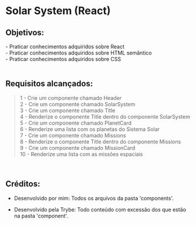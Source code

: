 # Solar System (React)

## Objetivos:
<section>
- Praticar conhecimentos adquiridos sobre React
</br> - Praticar conhecimentos adquiridos sobre HTML semântico
</br> - Praticar conhecimentos adquiridos sobre CSS

</section>

</br>

## Requisitos alcançados:

>1 - Crie um componente chamado Header
</br> 2 - Crie um componente chamado SolarSystem
</br> 3 - Crie um componente chamado Title
</br> 4 - Renderize o componente Title dentro do componente SolarSystem
</br> 5 - Crie um componente chamado PlanetCard
</br> 6 - Renderize uma lista com os planetas do Sistema Solar
</br> 7 - Crie um componente chamado Missions
</br> 8 - Renderize o componente Title dentro do componente Missions
</br> 9 - Crie um componente chamado MissionCard
</br> 10 - Renderize uma lista com as missões espaciais


</br>

## Créditos:

- Desenvolvido por mim: Todos os arquivos da pasta 'components'.

- Desenvolvido pela Trybe: Todo conteúdo com excessão dos que estão na pasta 'component'.


<!-- ## Preview:

 <img src="images/preview.png" width="900px" > -->



